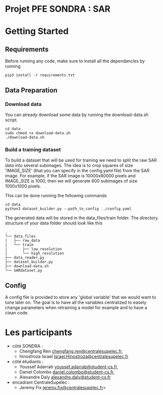 # Projet PFE SONDRA : SAR

# Getting Started

## Requirements

Before running any code, make sure to install all the dependancies by running 
```
pip3 install -r requirements.txt
```

## Data Preparation

### Download data
You can already download some data by running the download-data.sh script.
```
cd data
sudo chmod +x download-data.sh
./download-data.sh
```

### Build a training dataset 

To build a dataset that will be used for training we need to split the raw SAR data into several subimages. 
The idea is to crop squares of size 'IMAGE_SIZE' (that you can specify in the config.yaml file) from the SAR image. 
For example, if the SAR image is 10000x60000 pixels and IMAGE_SIZE is 1000, then we will generate 600 subimages of size 1000x1000 pixels. 

This can be done running the following commands
```
cd data
python3 dataset_builder.py --path_to_config ../config.yaml
```

The generated data will be stored in the data_files/train folder. 
The directory structure of your data folder should look like this
```
.
└── data_files
|   ├── raw_data
|   └── train
|       ├── low_resolution
|       └── high_resolution
├── data_reader.py
├── dataset_builder.py
├── download-data.sh
└── SARdataset.py
```

## Config

A config file is provided to store any 'global variable' that we would want to tune later on. 
The goal is to have all the variables centralized to easely change parameters when retraining a model for example and to have a clean code.

# Les participants

- côté SONDRA : 
    - Chengfang Ren <chengfang.ren@centralesupelec.fr>, 
    - hinostroza Israel <Israel.Hinostroza@centralesupelec.fr>
- côté étudiants : 
    - Youssef Adarrab <youssef.adarrab@student-cs.fr>, 
    - Daniel Colombo <daniel.colombo@student-cs.fr>, 
    - Alexandre Daly <alexandre.daly@student-cs.fr>
- encadrant CentraleSupélec : 
    - Jeremy Fix jeremy.fix@centralesupelec.fr>
